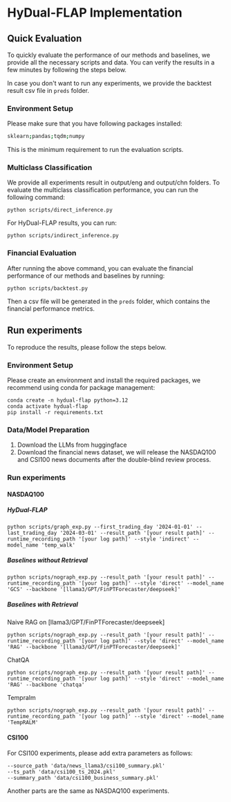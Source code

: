 # HyDual-FLAP Implementation


<!-- The NASDAQ100 and CSI100 news documents will be released after the double-blind review process. -->

## Quick Evaluation
To quickly evaluate the performance of our methods and baselines, we provide all the necessary scripts and data. You can verify the results in a few minutes by following the steps below.

In case you don't want to run any experiments, we provide the backtest result csv file in ```preds``` folder.

### Environment Setup
Please make sure that you have following packages installed:
```bash
sklearn;pandas;tqdm;numpy
```
This is the minimum requirement to run the evaluation scripts.
### Multiclass Classification
We provide all experiments result in output/eng and output/chn folders. 
To evaluate the multiclass classification performance, you can run the following command:
```
python scripts/direct_inference.py
```
For HyDual-FLAP results, you can run:
```
python scripts/indirect_inference.py
```
### Financial Evaluation
After running the above command, you can evaluate the financial performance of our methods and baselines by running:
```
python scripts/backtest.py
```
Then a csv file will be generated in the ```preds``` folder, which contains the financial performance metrics.

## Run experiments
To reproduce the results, please follow the steps below.
### Environment Setup
Please create an environment and install the required packages, we recommend using conda for package management:
```
conda create -n hydual-flap python=3.12
conda activate hydual-flap
pip install -r requirements.txt
```

### Data/Model Preparation
1. Download the LLMs from huggingface
2. Download the financial news dataset, we will release the NASDAQ100 and CSI100 news documents after the double-blind review process.

### Run experiments


#### NASDAQ100 
##### HyDual-FLAP
```
python scripts/graph_exp.py --first_trading_day '2024-01-01' --last_trading_day '2024-03-01' --result_path '[your result path]' --runtime_recording_path '[your log path]' --style 'indirect' --model_name 'temp_walk'
```
##### Baselines without Retrieval
```
python scripts/nograph_exp.py --result_path '[your result path]' --runtime_recording_path '[your log path]' --style 'direct' --model_name 'GCS' --backbone '[llama3/GPT/FinPTForecaster/deepseek]'
```
##### Baselines with Retrieval
Naive RAG on [llama3/GPT/FinPTForecaster/deepseek]
```
python scripts/nograph_exp.py --result_path '[your result path]' --runtime_recording_path '[your log path]' --style 'direct' --model_name 'RAG' --backbone '[llama3/GPT/FinPTForecaster/deepseek]'
```
ChatQA
```
python scripts/nograph_exp.py --result_path '[your result path]' --runtime_recording_path '[your log path]' --style 'direct' --model_name 'RAG' --backbone 'chatqa'
```
Tempralm
```
python scripts/nograph_exp.py --result_path '[your result path]' --runtime_recording_path '[your log path]' --style 'direct' --model_name 'TempRALM'
```

#### CSI100
For CSI100 experiments, please add extra parameters as follows:
```
--source_path 'data/news_llama3/csi100_summary.pkl' 
--ts_path 'data/csi100_ts_2024.pkl'
--summary_path 'data/csi100_business_summary.pkl'
```
Another parts are the same as NASDAQ100 experiments.